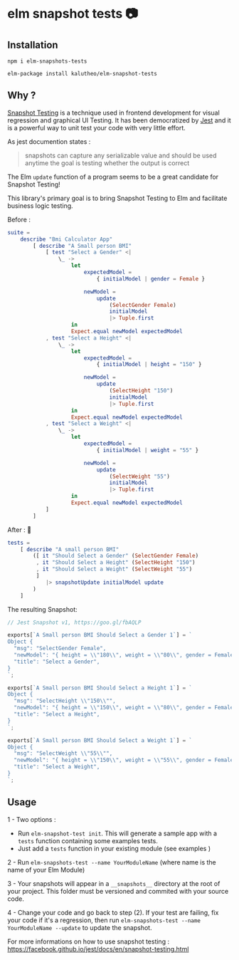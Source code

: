 # elm snapshot tests :camera:

## Installation

`npm i elm-snapshots-tests`

`elm-package install kalutheo/elm-snapshot-tests`

## Why ?

[Snapshot Testing](https://facebook.github.io/jest/docs/en/snapshot-testing.html) is a technique used in frontend development for visual regression and graphical UI Testing. It has been democratized by [Jest](https://facebook.github.io/jest/) and it is a powerful way to unit test your code with very little effort.

As jest documention states :

> snapshots can capture any serializable value and should be used anytime the goal is testing whether the output is correct

The Elm `update` function of a program seems to be a great candidate for Snapshot Testing!

This library's primary goal is to bring Snapshot Testing to Elm and facilitate business logic testing.

Before :

```elm
suite =
    describe "Bmi Calculator App"
        [ describe "A Small person BMI"
            [ test "Select a Gender" <|
                \_ ->
                    let
                        expectedModel =
                            { initialModel | gender = Female }

                        newModel =
                            update
                                (SelectGender Female)
                                initialModel
                                |> Tuple.first
                    in
                    Expect.equal newModel expectedModel
            , test "Select a Height" <|
                \_ ->
                    let
                        expectedModel =
                            { initialModel | height = "150" }

                        newModel =
                            update
                                (SelectHeight "150")
                                initialModel
                                |> Tuple.first
                    in
                    Expect.equal newModel expectedModel
            , test "Select a Weight" <|
                \_ ->
                    let
                        expectedModel =
                            { initialModel | weight = "55" }

                        newModel =
                            update
                                (SelectWeight "55")
                                initialModel
                                |> Tuple.first
                    in
                    Expect.equal newModel expectedModel
            ]
        ]
```

After : :rocket:

```elm
tests =
    [ describe "A small person BMI"
        ([ it "Should Select a Gender" (SelectGender Female)
         , it "Should Select a Height" (SelectHeight "150")
         , it "Should Select a Weight" (SelectWeight "55")
         ]
            |> snapshotUpdate initialModel update
        )
    ]
```

The resulting Snapshot:

```javascript
// Jest Snapshot v1, https://goo.gl/fbAQLP

exports[`A Small person BMI Should Select a Gender 1`] = `
Object {
  "msg": "SelectGender Female",
  "newModel": "{ height = \\"180\\", weight = \\"80\\", gender = Female }",
  "title": "Select a Gender",
}
`;

exports[`A Small person BMI Should Select a Height 1`] = `
Object {
  "msg": "SelectHeight \\"150\\"",
  "newModel": "{ height = \\"150\\", weight = \\"80\\", gender = Female }",
  "title": "Select a Height",
}
`;

exports[`A Small person BMI Should Select a Weight 1`] = `
Object {
  "msg": "SelectWeight \\"55\\"",
  "newModel": "{ height = \\"150\\", weight = \\"55\\", gender = Female }",
  "title": "Select a Weight",
}
`;
```

## Usage

1 - Two options :

* Run `elm-snapshot-test init`. This will generate a sample app with a `tests` function containing some examples tests.
* Just add a `tests` function in your existing module (see examples )

2 - Run `elm-snapshots-test --name YourModuleName` (where name is the name of your Elm Module)

3 - Your snapshots will appear in a `__snapshots__` directory at the root of your project. This folder must be versioned and commited with your source code.

4 - Change your code and go back to step (2). If your test are failing, fix your code if it's a regression, then run `elm-snapshots-test --name YourModuleName --update` to update the snapshot.

For more informations on how to use snapshot testing : https://facebook.github.io/jest/docs/en/snapshot-testing.html
